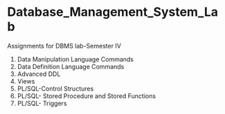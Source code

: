 # Database_Management_System_Lab
Assignments for DBMS lab-Semester IV
1. Data Manipulation Language Commands
2. Data Definition Language Commands
3. Advanced DDL
4. Views
5. PL/SQL-Control Structures
6. PL/SQL- Stored Procedure and Stored Functions
7. PL/SQL- Triggers
